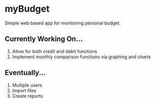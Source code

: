 myBudget
====
Simple web based app for monitoring personal budget. 

Currently Working On...
----
1. Allow for both credit and debit functions
2. Implement monthly comparison functions via graphing and charts

Eventually...
----
1. Multiple users
2. Import files
3. Create reports
